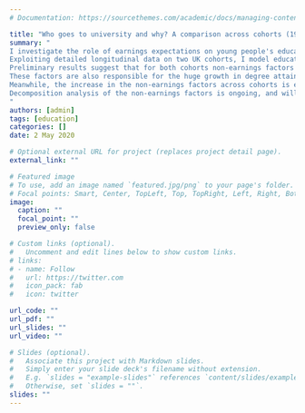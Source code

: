 ```yaml
---
# Documentation: https://sourcethemes.com/academic/docs/managing-content/

title: "Who goes to university and why? A comparison across cohorts (1985 -- 2015)"
summary: "
I investigate the role of earnings expectations on young people's educational decisions and career choices. 
Exploiting detailed longitudinal data on two UK cohorts, I model educational and career decisions and use a combination of choice data, wages and survey questions to better understand the factors that impact their decisions. I compare these factors across time (cohort vs cohort) and across socio-economic status (within cohorts).
Preliminary results suggest that for both cohorts non-earnings factors are more important than earnings expectations in determining whether a student decides to continue on to higher education, and are also the main driver of the SES-gap in educational attainment.
These factors are also responsible for the huge growth in degree attainment between the 1970 and 1990 cohorts, with the distribution in earnings expectations remaining largely constant across cohorts. 
Meanwhile, the increase in the non-earnings factors across cohorts is equivalent to a 50\% increase in earnings expectations. 
Decomposition analysis of the non-earnings factors is ongoing, and will hopefully shed light on the main components of these 'psychic costs'.
"
authors: [admin]
tags: [education]
categories: []
date: 2 May 2020

# Optional external URL for project (replaces project detail page).
external_link: ""

# Featured image
# To use, add an image named `featured.jpg/png` to your page's folder.
# Focal points: Smart, Center, TopLeft, Top, TopRight, Left, Right, BottomLeft, Bottom, BottomRight.
image:
  caption: ""
  focal_point: ""
  preview_only: false

# Custom links (optional).
#   Uncomment and edit lines below to show custom links.
# links:
# - name: Follow
#   url: https://twitter.com
#   icon_pack: fab
#   icon: twitter

url_code: ""
url_pdf: ""
url_slides: ""
url_video: ""

# Slides (optional).
#   Associate this project with Markdown slides.
#   Simply enter your slide deck's filename without extension.
#   E.g. `slides = "example-slides"` references `content/slides/example-slides.md`.
#   Otherwise, set `slides = ""`.
slides: ""
---
```

